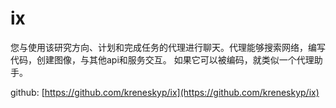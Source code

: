 # ix

您与使用该研究方向、计划和完成任务的代理进行聊天。代理能够搜索网络，编写代码，创建图像，与其他api和服务交互。
如果它可以被编码，就类似一个代理助手。

github: [https://github.com/kreneskyp/ix](https://github.com/kreneskyp/ix)